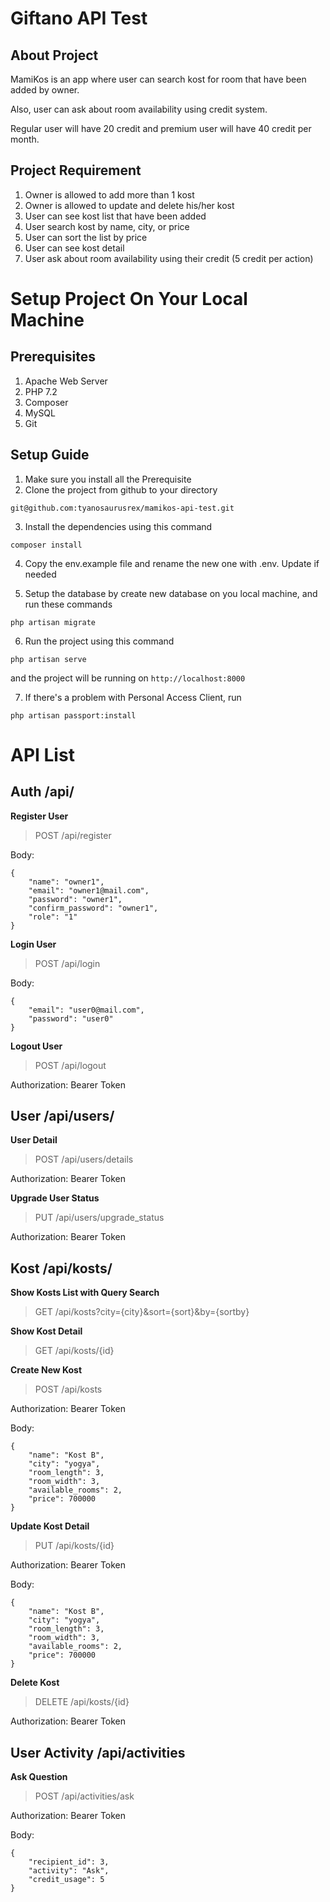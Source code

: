 # Giftano API Test

## About Project
MamiKos is an app where user can search kost for room that have been added by owner.

Also, user can ask about room availability using credit system.

Regular user will have 20 credit and premium user will have 40 credit per month.

## Project Requirement
1. Owner is allowed to add more than 1 kost
2. Owner is allowed to update and delete his/her kost
3. User can see kost list that have been added
4. User search kost by name, city, or price
5. User can sort the list by price
6. User can see kost detail
7. User ask about room availability using their credit (5 credit per action)

# Setup Project On Your Local Machine

## Prerequisites
1. Apache Web Server
2. PHP 7.2
3. Composer
4. MySQL
5. Git

## Setup Guide
1. Make sure you install all the Prerequisite
2. Clone the project from github to your directory

`git@github.com:tyanosaurusrex/mamikos-api-test.git`

3. Install the dependencies using this command

`composer install`

4. Copy the env.example file and rename the new one with .env. Update if needed

5. Setup the database by create new database on you local machine, and run these commands

`php artisan migrate`

6. Run the project using this command

`php artisan serve`

and the project will be running on `http://localhost:8000`

7. If there's a problem with Personal Access Client, run

`php artisan passport:install`

# API List

## Auth /api/

**Register User**

> POST /api/register

Body:
```
{
	"name": "owner1",
	"email": "owner1@mail.com",
	"password": "owner1",
	"confirm_password": "owner1",
	"role": "1"
}
```
**Login User**

> POST /api/login

Body:
```
{
	"email": "user0@mail.com",
	"password": "user0"
}
```
**Logout User**

> POST /api/logout

Authorization: Bearer Token


## User /api/users/

**User Detail**
> POST /api/users/details

Authorization: Bearer Token

**Upgrade User Status**
> PUT /api/users/upgrade_status

Authorization: Bearer Token

## Kost /api/kosts/

**Show Kosts List with Query Search**
> GET /api/kosts?city={city}&sort={sort}&by={sortby}

**Show Kost Detail**
> GET /api/kosts/{id}

**Create New Kost**
> POST /api/kosts

Authorization: Bearer Token

Body:
```
{
	"name": "Kost B",
	"city": "yogya",
	"room_length": 3,
	"room_width": 3,
	"available_rooms": 2,
	"price": 700000
}
```

**Update Kost Detail**
> PUT /api/kosts/{id}

Authorization: Bearer Token

Body:
```
{
	"name": "Kost B",
	"city": "yogya",
	"room_length": 3,
	"room_width": 3,
	"available_rooms": 2,
	"price": 700000
}
```

**Delete Kost**
> DELETE /api/kosts/{id}

Authorization: Bearer Token

## User Activity /api/activities

**Ask Question**
> POST /api/activities/ask

Authorization: Bearer Token

Body: 
```
{
	"recipient_id": 3,
	"activity": "Ask",
	"credit_usage": 5
}
```